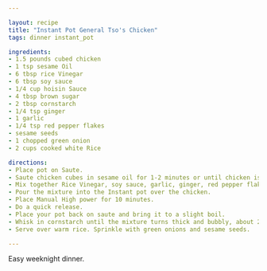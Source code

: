 ```yaml
---

layout: recipe
title: "Instant Pot General Tso's Chicken"
tags: dinner instant_pot

ingredients:
- 1.5 pounds cubed chicken
- 1 tsp sesame Oil
- 6 tbsp rice Vinegar
- 6 tbsp soy sauce
- 1/4 cup hoisin Sauce
- 4 tbsp brown sugar
- 2 tbsp cornstarch
- 1/4 tsp ginger
- 1 garlic
- 1/4 tsp red pepper flakes
- sesame seeds
- 1 chopped green onion
- 2 cups cooked white Rice

directions:
- Place pot on Saute.
- Saute chicken cubes in sesame oil for 1-2 minutes or until chicken is white no need to cook all the way.
- Mix together Rice Vinegar, soy sauce, garlic, ginger, red pepper flakes, hoisin sauce, and brown sugar in a separate bowl.
- Pour the mixture into the Instant pot over the chicken.
- Place Manual High power for 10 minutes.
- Do a quick release.
- Place your pot back on saute and bring it to a slight boil.
- Whisk in cornstarch until the mixture turns thick and bubbly, about 2 minutes.
- Serve over warm rice. Sprinkle with green onions and sesame seeds.

---
```


Easy weeknight dinner.
